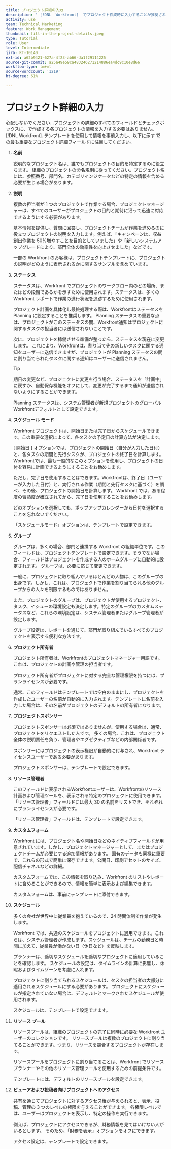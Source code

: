 ```yaml
---
title: プロジェクト詳細の入力
description: ' [!DNL  Workfront]  でプロジェクト作成時に入力することが推奨される、12 のプロジェクト詳細フィールドについて説明します。'
activity: use
team: Technical Marketing
feature: Work Management
thumbnail: fill-in-the-project-details.jpeg
type: Tutorial
role: User
level: Intermediate
jira: KT-10140
exl-id: a62b9421-627a-4f23-ab66-da1f29114225
source-git-commit: a25a49e59ca483246271214886ea4dc9c10e8d66
workflow-type: tm+mt
source-wordcount: '1219'
ht-degree: 61%

---
```


# プロジェクト詳細の入力

心配しないでください…プロジェクトの詳細のすべてのフィールドとチェックボックスに、で作成する各プロジェクトの情報を入力する必要はありません。 [!DNL  Workfront]. テンプレートを使用して情報を事前入力し、以下に示す 12 の最も重要なプロジェクト詳細フィールドに注目してください。

1. **名前**

   説明的なプロジェクト名は、誰でもプロジェクトの目的を特定するのに役立ちます。 組織のプロジェクトの命名規則に従ってください。プロジェクト名には、参照番号、部門名、カテゴリインジケータなどの特定の情報を含める必要が生じる場合があります。


1. **説明**

   複数の担当者が 1 つのプロジェクトで作業する場合、プロジェクトマネージャーは、すべてのユーザーがプロジェクトの目的と期待に沿って迅速に対応できるようにする必要があります。

   基本情報を提供し、質問に回答し、プロジェクトチームが作業を進めるのに役立つプロジェクトの説明を入力します。例えば、「キャンペーンは、収益創出作業を 50%増やすことを目的としていました」や「新しいシステムアップグレードにより、部門全体の効率性を向上させました」などです。

   一部の Workfront のお客様は、プロジェクトテンプレートに、プロジェクトの説明がどのように表示されるかに関するサンプルを含めています。

1. **ステータス**

   ステータスは、Workfront でプロジェクトのワークフロー内のどの場所、またはどの段階であるかを示すために使用されます。ステータスは、多くの Workfront レポートで作業の進行状況を追跡するために使用されます。

   プロジェクト計画を具体化し最終処理する際は、Workfrontはステータスを Planning に設定することを推奨します。 Planning ステータスの重要な点は、プロジェクトがこのステータスの間、Workfront通知はプロジェクトに関するタスクの担当者には送信されないことです。

   次に、プロジェクトを稼働させる準備が整ったら、ステータスを現在に変更します。 これにより、Workfrontは、割り当て先の新しいタスクに関する通知をユーザーに送信できますが、プロジェクトが Planning ステータスの間に割り当てられたタスクに関する通知はユーザーに送信されません。

   >[!TIP]
   >
   >  期日の変更など、プロジェクトに変更を行う場合、ステータスを「計画中」に戻すか、自動保存機能をオフにして、変更が完了するまで通知が送信されないようにすることができます。

   Planning ステータスは、システム管理者が新規プロジェクトのグローバルWorkfrontデフォルトとして設定できます。

1. **スケジュール モード**

   Workfront プロジェクトは、開始日または完了日からスケジュールできます。この重要な選択によって、各タスクの予定日の計算方法が決定します。

   [ 開始日 ] オプションでは、プロジェクトの開始日（自分が入力した日付）と、各タスクの期間と先行タスクが、プロジェクトの終了日を計算します。 Workfrontでは、最も一般的なこのオプションを使用し、プロジェクトの日付を容易に計画できるようにすることをお勧めします。

   ただし、完了日を使用することはできます。Workfrontは、終了日（ユーザーが入力した日付）と、実行される作業（期間と先行タスクに基づく）を調べ、その後、プロジェクトの開始日を計算します。 Workfront では、ある程度の習熟度が確立されてから、完了日を使用することをお勧めします。

   どのオプションを選択しても、ポップアップカレンダーから日付を選択することを忘れないでください。

   「スケジュールモード」オプションは、テンプレートで設定できます。

1. **グループ**

   グループは、多くの場合、部門と連携する Workfront の組織単位です。このフィールドは、プロジェクトテンプレートで設定できます。そうでない場合、フィールドはプロジェクトを作成する人のホームグループに自動的に設定されます。 グループは、必要に応じて変更できます。

   一般に、プロジェクトに取り組んでいるほとんどの人物は、このグループの出身です。しかし、これは、プロジェクトで作業を割り当てられる他のグループからの人々を制限するものではありません。

   また、プロジェクトのグループは、プロジェクトが使用するプロジェクト、タスク、イシューの環境設定も決定します。特定のグループのカスタムステータスなど、これらの環境設定は、システム管理者またはグループ管理者が設定します。

   グループ設定は、レポートを通じて、部門が取り組んでいるすべてのプロジェクトを表示する便利な方法です。

1. **プロジェクト所有者**

   プロジェクト所有者は、Workfrontのプロジェクトマネージャー用語です。 これは、プロジェクトの計画や管理の担当者です。

   プロジェクト所有者がプロジェクトに対する完全な管理権限を持つには、プランライセンスが必要です。

   通常、このフィールドはテンプレートでは空白のままにし、プロジェクトを作成したユーザーの名前が自動的に入力されます。テンプレートに名前を入力した場合は、その名前がプロジェクトのデフォルトの所有者になります。

1. **プロジェクトスポンサー**

   プロジェクトスポンサーは必須ではありませんが、使用する場合は、通常、プロジェクトをリクエストした人です。 多くの場合、これは、プロジェクト全体の説明責任を負う、管理者やエグゼクティブなどの内部関係者です。

   スポンサーにはプロジェクトの表示権限が自動的に付与され、Workfront ライセンスユーザーである必要があります。

   プロジェクトスポンサーは、テンプレートで設定できます。

1. **リソース管理者**

   このフィールドに表示されるWorkfrontユーザーは、Workfrontのリソース計画および管理ツールを、表示される特定のプロジェクトに使用できます。 「リソース管理者」フィールドには最大 30 の名前をリストでき、それぞれにプランライセンスが必要です。

   「リソース管理者」フィールドは、テンプレートで設定できます。

1. **カスタムフォーム**

   Workfront には、プロジェクト名や開始日などのネイティブフィールドが用意されています。しかし、プロジェクトマネージャーとして、またはプロジェクトチームが必要とする追加情報があります。 固有のデータも同様に重要で、これらの形式で簡単に保存できます。公開日、印刷アセットのサイズ、配信チャネルなどの詳細。

   カスタムフォームでは、この情報を取り込み、Workfront のリストやレポートに含めることができるので、情報を簡単に表示および編集できます。

   カスタムフォームは、事前にテンプレートに添付できます。

1. **スケジュール**

   多くの会社が世界中に従業員を抱えているので、24 時間体制で作業が発生します。

   Workfront では、共通のスケジュールをプロジェクトに適用できます。これらは、システム管理者が作成します。スケジュールは、チームの勤務日と時間に加えて、従業員が働かない日（休日など）を反映します。

   プランナーは、適切なスケジュールを適切なプロジェクトに適用していることを確認します。 スケジュールの設定は、タイムラインの計算に影響し、休暇およびタイムゾーンを考慮に入れます。

   プロジェクトに割り当てられるスケジュールは、タスクの担当者の大部分に適用されるスケジュールにする必要があります。 プロジェクトにスケジュールが指定されていない場合は、デフォルトとマークされたスケジュールが使用されます。

   スケジュールは、テンプレートで設定できます。

1. **リソース プール**

   リソースプールは、組織のプロジェクトの完了に同時に必要な Workfront ユーザーのコレクションです。 リソースプールは複数のプロジェクトに割り当てることができます。つまり、リソースを競合するプロジェクトが存在します。

   リソースプールをプロジェクトに割り当てることは、Workfront でリソースプランナーやその他のリソース管理ツールを使用するための前提条件です。

   テンプレートには、デフォルトのリソースプールを設定できます。

1. **ビューアおよび投稿者向けプロジェクトへのアクセス**

   共有を通じてプロジェクトに対するアクセス権が与えられると、表示、投稿、管理の 3 つのレベルの権限を与えることができます。 各権限レベルでは、ユーザーはプロジェクトを表示し、特定の操作を実行できます。

   例えば、プロジェクトにアクセスできるが、財務情報を見てはいけない人がいるとします。 そのため、「財務を表示」オプションをオフにできます。

   アクセス設定は、テンプレートで設定できます。
